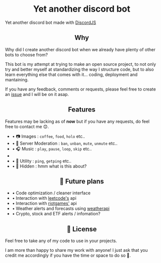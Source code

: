 <h1 align="center">Yet another discord bot</h1>
<p>Yet another discord bot made with <a href="discordjs.org">DiscordJS</a></p>

<h2 align="center">Why</h2>
<p>Why did I create another discord bot when we already have plenty of other bots to choose from?</p>
<p>This bot is my attempt at trying to make an open source project, to not only try and better myself at standardizing the way I structure code, but to also learn everything else that comes with it... coding, deployment and mantaining. </p>
<p>If you have any feedback, comments or requests, please feel free to create an <a href="https://github.com/Ruin9999/discord-bot/issues">issue</a> and I will be on it asap.

<h2 align="center">Features</h2>
<p>Features may be lacking as of <b>now</b> but if you have any requests, do feel free to contact me 😊.

<ul>
    <li> • 📷 Images :  <code>coffee</code>, <code>food</code>, <code>holo</code> etc..</li>
    <li> • 🔨 Server Moderation : <code>ban</code>, <code>unban</code>, <code>mute</code>, <code>unmute</code> etc..</li>
    <li> • 🎧 Music : <code>play</code>, <code>pause</code>, <code>loop</code>, <code>skip</code> etc..<li>
    <li> • 🔧 Utility : <code>ping</code>, <code>getping</code> etc..</li>
    <li> • 🙈 Hidden : hmm what is this about?</li>
</ul>

<h2 align="center">📝 Future plans </h2>
<ul>
    <li> • Code optimization / cleaner interface</li>
    <li> • Interaction with <a href="leetcode.com">leetcode's</a> api</li>
    <li> • Interaction with <a href="https://developer.riotgames.com">riotgames'</a> api</li>
    <li> • Weather alerts and forecasts using <a href="https://www.weatherapi.com/">weatherapi</a></li>
    <li> • Crypto, stock and ETF alerts / infomation?</li>
</ul>

<h2 align="center">📝 License</h2>
<p>Feel free to take any of my code to use in your projects.</p>
<p>I am more than happy to share my work with anyone! I just ask that you credit me accordingly if you have the time or space to do so 🤗.</p>